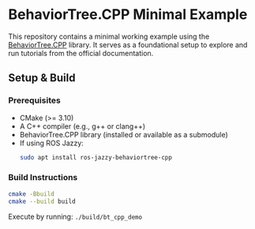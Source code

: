 # BehaviorTree.CPP Minimal Example

This repository contains a minimal working example using the [BehaviorTree.CPP](https://github.com/BehaviorTree/BehaviorTree.CPP) library. It serves as a foundational setup to explore and run tutorials from the official documentation.

## Setup & Build

### Prerequisites

- CMake (>= 3.10)
- A C++ compiler (e.g., g++ or clang++)
- BehaviorTree.CPP library (installed or available as a submodule)
- If using ROS Jazzy:
  ```bash
  sudo apt install ros-jazzy-behaviortree-cpp
  
### Build Instructions

```bash
cmake -Bbuild
cmake --build build
```

Execute by running: `./build/bt_cpp_demo`
